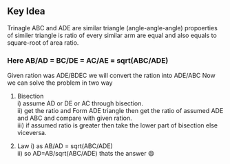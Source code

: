 ## Key Idea

Trinagle ABC and ADE are similar triangle (angle-angle-angle) propoerties of similer triangle is
ratio of every similar arm are equal and also equals to square-root of area ratio.<br>
<h3> Here AB/AD = BC/DE = AC/AE = sqrt(ABC/ADE) </h3>

Given ration was ADE/BDEC we will convert the ration into ADE/ABC
Now we can solve the problem in two way
1) Bisection<br>
  i) assume AD or DE or AC through bisection.<br>
  ii) get the ratio and Form ADE triangle then get the ratio of assumed ADE and ABC and compare with given ration.<br>
  iii) if assumed ratio is greater then take the lower part of bisection else viceversa.
  
2) Law
  i) as AB/AD = sqrt(ABC/ADE)<br>
  ii) so AD=AB/sqrt(ABC/ADE) thats the answer :smile:
